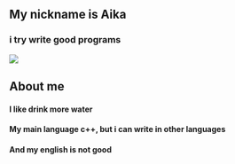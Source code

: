 ## My nickname is Aika
### i try write good programs
![](https://pa1.narvii.com/7061/59f4647185878f9e6b22528c671e80e7c92e20cdr1-500-270_hq.gif)


## About me
#### I like drink more water
#### My main language c++, but i can write in other languages
#### And my english is not good
